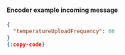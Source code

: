 #### Encoder example incoming message

```json
{
  "temperatureUploadFrequency": 60
}
{:copy-code}
```

<br>
<br>
